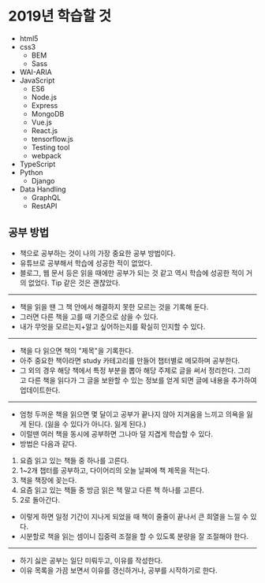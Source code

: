 # 2019년 학습할 것

* html5
* css3
  * BEM
  * Sass
* WAI-ARIA
* JavaScript
  * ES6
  * Node.js
  * Express
  * MongoDB
  * Vue.js
  * React.js
  * tensorflow.js
  * Testing tool
  * webpack
* TypeScript
* Python
  * Django
* Data Handling
  * GraphQL
  * RestAPI

## 공부 방법

* 책으로 공부하는 것이 나의 가장 중요한 공부 방법이다.
* 유튜브로 공부해서 학습에 성공한 적이 없었다.
* 블로그, 웹 문서 등은 읽을 때에만 공부가 되는 것 같고 역시 학습에 성공한 적이 거의 없었다. Tip 같은 것은 괜찮았다.

---

* 책을 읽을 땐 그 책 안에서 해결하지 못한 모르는 것을 기록해 둔다.
* 그러면 다른 책을 고를 때 기준으로 삼을 수 있다.
* 내가 무엇을 모르는지+알고 싶어하는지를 확실히 인지할 수 있다.

---

* 책을 다 읽으면 책의 "제목"을 기록한다.
* 아주 중요한 책이라면 study 카테고리를 만들어 챕터별로 메모하며 공부한다.
* 그 외의 경우 해당 책에서 특정 부분을 뽑아 해당 주제로 글을 써서 정리한다. 그리고 다른 책을 읽다가 그 글을 보완할 수 있는 정보를 얻게 되면 글에 내용을 추가하여 업데이트한다.

---

* 엄청 두꺼운 책을 읽으면 몇 달이고 공부가 끝나지 않아 지겨움을 느끼고 의욕을 잃게 된다. (잃을 수 있다가 아니다. 잃게 된다.)
* 이럴땐 여러 책을 동시에 공부하면 그나마 덜 지겹게 학습할 수 있다.
* 방법은 다음과 같다.

1. 요즘 읽고 있는 책들 중 하나를 고른다.
2. 1~2개 챕터를 공부하고, 다이어리의 오늘 날짜에 책 제목을 적는다.
3. 책을 책장에 꽂는다.
4. 요즘 읽고 있는 책들 중 방금 읽은 책 말고 다른 책 하나를 고른다.
5. 2로 돌아간다.

* 이렇게 하면 일정 기간이 지나게 되었을 때 책이 줄줄이 끝나서 큰 희열을 느낄 수 있다.
* 시분할로 책을 읽는 셈이니 집중력 조절을 할 수 있도록 분량을 잘 조절해야 한다.

---

* 하기 싫은 공부는 일단 미뤄두고, 이유를 작성한다.
* 이유 목록을 가끔 보면서 이유를 갱신하거나, 공부를 시작하기로 한다.